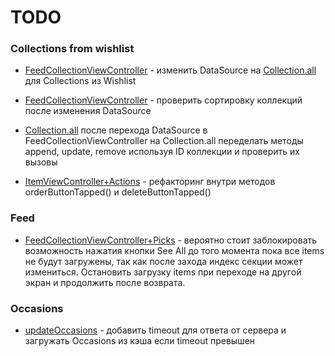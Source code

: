 # TODO

### Collections from wishlist
* [FeedCollectionViewController](https://github.com/dbystruev/Outfit-Selection/blob/master/Outfit%20Selection/View%20Controllers/Feed/FeedCollectionViewController/FeedCollectionViewController.swift) - изменить DataSource на [Collection.all](https://github.com/dbystruev/Outfit-Selection/blob/master/Outfit%20Selection/Models/Collections/Collection%2Ball.swift) для Collections из Wishlist

* [FeedCollectionViewController](https://github.com/dbystruev/Outfit-Selection/blob/master/Outfit%20Selection/View%20Controllers/Feed/FeedCollectionViewController/FeedCollectionViewController.swift) - проверить сортировку коллекций после изменения DataSource

* [Collection.all](https://github.com/dbystruev/Outfit-Selection/blob/master/Outfit%20Selection/Models/Collections/Collection%2Ball.swift) после перехода DataSource в FeedCollectionViewController на Collection.all переделать методы append, update, remove используя ID коллекции и проверить их вызовы

* [ItemViewController+Actions](https://github.com/dbystruev/Outfit-Selection/blob/master/Outfit%20Selection/View%20Controllers/Main/ItemViewController/ItemViewController%2BActions.swift) - рефакторинг внутри методов orderButtonTapped() и deleteButtonTapped() 

### Feed
* [FeedCollectionViewController+Picks](https://github.com/dbystruev/Outfit-Selection/blob/master/Outfit%20Selection/View%20Controllers/Feed/FeedCollectionViewController/FeedCollectionViewController+Picks.swift) - вероятно стоит заблокировать возможность нажатия кнопки See All до того момента пока все items не будут загружены, так как после захода индекс секции может измениться.
Остановить загрузку items при переходе на другой экран и продолжить после возврата.

### Occasions
* [updateOccasions](https://github.com/dbystruev/Outfit-Selection/blob/master/Outfit%20Selection/App/AppDelegate/AppDelegate%2Bupdate.swift) - добавить timeout для ответа от сервера и загружать Occasions из кэша если timeout превышен
